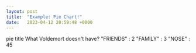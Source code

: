```yaml
---
layout: post
title:  "Example: Pie Chart!"
date:   2023-04-12 20:59:48 +0000
---
```


<div class="mermaid">
         pie title What Voldemort doesn't have?
                  "FRIENDS" : 2
                  "FAMILY" : 3
                  "NOSE" : 45
</div>
